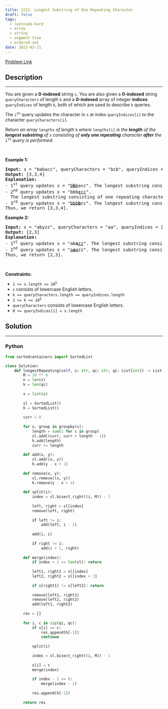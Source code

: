 ```yaml
---
title: 2213. Longest Substring of One Repeating Character
draft: false
tags: 
  - leetcode-hard
  - array
  - string
  - segment-tree
  - ordered-set
date: 2022-03-21
---
```


[Problem Link](https://leetcode.com/problems/longest-substring-of-one-repeating-character/)

## Description

---
<p>You are given a <strong>0-indexed</strong> string <code>s</code>. You are also given a <strong>0-indexed</strong> string <code>queryCharacters</code> of length <code>k</code> and a <strong>0-indexed</strong> array of integer <strong>indices</strong> <code>queryIndices</code> of length <code>k</code>, both of which are used to describe <code>k</code> queries.</p>

<p>The <code>i<sup>th</sup></code> query updates the character in <code>s</code> at index <code>queryIndices[i]</code> to the character <code>queryCharacters[i]</code>.</p>

<p>Return <em>an array</em> <code>lengths</code> <em>of length </em><code>k</code><em> where</em> <code>lengths[i]</code> <em>is the <strong>length</strong> of the <strong>longest substring</strong> of </em><code>s</code><em> consisting of <strong>only one repeating</strong> character <strong>after</strong> the</em> <code>i<sup>th</sup></code> <em>query</em><em> is performed.</em></p>

<p>&nbsp;</p>
<p><strong class="example">Example 1:</strong></p>

<pre>
<strong>Input:</strong> s = &quot;babacc&quot;, queryCharacters = &quot;bcb&quot;, queryIndices = [1,3,3]
<strong>Output:</strong> [3,3,4]
<strong>Explanation:</strong> 
- 1<sup>st</sup> query updates s = &quot;<u>b<strong>b</strong>b</u>acc&quot;. The longest substring consisting of one repeating character is &quot;bbb&quot; with length 3.
- 2<sup>nd</sup> query updates s = &quot;bbb<u><strong>c</strong>cc</u>&quot;. 
  The longest substring consisting of one repeating character can be &quot;bbb&quot; or &quot;ccc&quot; with length 3.
- 3<sup>rd</sup> query updates s = &quot;<u>bbb<strong>b</strong></u>cc&quot;. The longest substring consisting of one repeating character is &quot;bbbb&quot; with length 4.
Thus, we return [3,3,4].
</pre>

<p><strong class="example">Example 2:</strong></p>

<pre>
<strong>Input:</strong> s = &quot;abyzz&quot;, queryCharacters = &quot;aa&quot;, queryIndices = [2,1]
<strong>Output:</strong> [2,3]
<strong>Explanation:</strong>
- 1<sup>st</sup> query updates s = &quot;ab<strong>a</strong><u>zz</u>&quot;. The longest substring consisting of one repeating character is &quot;zz&quot; with length 2.
- 2<sup>nd</sup> query updates s = &quot;<u>a<strong>a</strong>a</u>zz&quot;. The longest substring consisting of one repeating character is &quot;aaa&quot; with length 3.
Thus, we return [2,3].
</pre>

<p>&nbsp;</p>
<p><strong>Constraints:</strong></p>

<ul>
	<li><code>1 &lt;= s.length &lt;= 10<sup>5</sup></code></li>
	<li><code>s</code> consists of lowercase English letters.</li>
	<li><code>k == queryCharacters.length == queryIndices.length</code></li>
	<li><code>1 &lt;= k &lt;= 10<sup>5</sup></code></li>
	<li><code>queryCharacters</code> consists of lowercase English letters.</li>
	<li><code>0 &lt;= queryIndices[i] &lt; s.length</code></li>
</ul>


## Solution

---
### Python
``` py title='longest-substring-of-one-repeating-character'
from sortedcontainers import SortedList

class Solution:
    def longestRepeating(self, s: str, qc: str, qi: List[int]) -> List[int]:
        M = 10 ** 6
        n = len(s)
        k = len(qc)
        
        s = list(s)
        
        sl = SortedList()
        h = SortedList()
        
        curr = 0
        
        for x, group in groupby(s):
            length = sum(1 for c in group)
            sl.add((curr, curr + length - 1))
            h.add(length)
            curr += length
        
        def add(x, y):
            sl.add((x, y))
            h.add(y - x + 1)
        
        def remove(x, y):
            sl.remove((x, y))
            h.remove(y - x + 1)
        
        def split(i):
            index = sl.bisect_right((i, M)) - 1
        
            left, right = sl[index]
            remove(left, right)
            
            if left != i:
                add(left, i - 1)
                
            add(i, i)
            
            if right != i:
                add(i + 1, right)
        
        def merge(index):
            if index + 1 >= len(sl): return
            
            left1, right1 = sl[index]
            left2, right2 = sl[index + 1]
            
            if s[right1] != s[left2]: return
            
            remove(left1, right1)
            remove(left2, right2)
            add(left1, right2)
            
        res = []
        
        for i, c in zip(qi, qc):
            if s[i] == c:
                res.append(h[-1])
                continue
            
            split(i)
            
            index = sl.bisect_right((i, M)) - 1
            
            s[i] = c
            merge(index)
            
            if index - 1 >= 0:
                merge(index - 1)
            
            res.append(h[-1])
        
        return res
            
        
```


